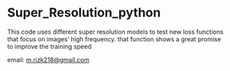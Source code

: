 # Super_Resolution_python
This code uses different super resolution models to test new loss functions that focus on images’ high frequency. 
that function shows a great promise to improve the training speed 


email: m.rizk218@gmail.com
